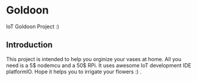 # Goldoon
IoT Goldoon Project :)

## Introduction  
This project is intended to help you orginize your vases at home. All you need is a 5$ nodemcu and a 50$ RPi. It uses awesome 
IoT development IDE platformIO. Hope it helps you to irrigate your flowers :) .

